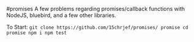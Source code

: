 #promises
A few problems regarding promises/callback functions with NodeJS, bluebird, and a few other libraries. 

To Start: 
`
 git clone https://github.com/15chrjef/promises/ promise
 cd promise
 npm i
 npm test
`
